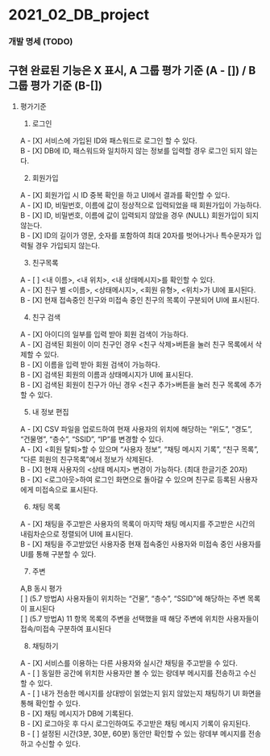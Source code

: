 # 2021_02_DB_project

### 개발 명세 (TODO)

## 구현 완료된 기능은 X 표시, A 그룹 평가 기준 (A - []) / B 그룹 평가 기준 (B-[])

1. 평가기준

   1. 로그인  
  
    A - [X] 서비스에 가입된 ID와 패스워드로 로그인 할 수 있다.   
    B - [X] DB에 ID, 패스워드와 일치하지 않는 정보를 입력할 경우 로그인 되지 않는다.   
  
   2. 회원가입  
  
    A - [X] 회원가입 시 ID 중복 확인을 하고 UI에서 결과를 확인할 수 있다.  
    A - [X] ID, 비밀번호, 이름에 값이 정상적으로 입력되었을 때 회원가입이 가능하다.  
    B - [X] ID, 비밀번호, 이름에 값이 입력되지 않았을 경우 (NULL) 회원가입이 되지 않는다.  
    B - [X] ID의 길이가 영문, 숫자를 포함하여 최대 20자를 벗어나거나 특수문자가 입력될 경우 가입되지 않는다.  
  
   3. 친구목록  
  
    A - [ ] <내 이름>, <내 위치>, <내 상태메시지>를 확인할 수 있다.  
    A - [X] 친구 별 <이름>, <상태메시지>, <회원 유형>, <위치>가 UI에 표시된다.  
    B - [X] 현재 접속중인 친구와 미접속 중인 친구의 목록이 구분되어 UI에 표시된다.  
  
   4. 친구 검색  
  
    A - [X] 아이디의 일부를 입력 받아 회원 검색이 가능하다.  
    A - [X] 검색된 회원이 이미 친구인 경우 <친구 삭제>버튼을 눌러 친구 목록에서 삭제할 수 있다.  
    B - [X] 이름을 입력 받아 회원 검색이 가능하다.   
    B - [X] 검색된 회원의 이름과 상태메시지가 UI에 표시된다.  
    B - [X] 검색된 회원이 친구가 아닌 경우 <친구 추가>버튼을 눌러 친구 목록에 추가할 수 있다.  
      
   5. 내 정보 편집  
  
    A - [X] CSV 파일을 업로드하여 현재 사용자의 위치에 해당하는 “위도”, “경도”, “건물명”, “층수”, “SSID”, “IP”를 변경할 수 있다.  
    A - [X] <회원 탈퇴>할 수 있으며 “사용자 정보”, “채팅 메시지 기록”, “친구 목록”, “다른 회원의 친구목록”에서 정보가 삭제된다.  
    B - [X] 현재 사용자의 <상태 메시지> 변경이 가능하다. (최대 한글기준 20자)  
    B - [X] <로그아웃>하여 로그인 화면으로 돌아갈 수 있으며 친구로 등록된 사용자에게 미접속으로 표시된다.  
  
   6. 채팅 목록  
  
    A - [X] 채팅을 주고받은 사용자의 목록이 마지막 채팅 메시지를 주고받은 시간의 내림차순으로 정렬되어 UI에 표시된다.  
    B - [X] 채팅을 주고받았던 사용자중 현재 접속중인 사용자와 미접속 중인 사용자를 UI를 통해 구분할 수 있다.  
  
   7. 주변  
  
    A,B 동시 평가  
    [ ] (5.7 방법A) 사용자들이 위치하는 “건물”, “층수”, “SSID”에 해당하는 주변 목록이 표시된다  
    [ ] (5.7 방법A) 11 항목 목록의 주변을 선택했을 때 해당 주변에 위치한 사용자들이 접속/미접속 구분하여 표시된다  
  
   8. 채팅하기  
  
    A - [X] 서비스를 이용하는 다른 사용자와 실시간 채팅을 주고받을 수 있다.  
    A - [ ] 동일한 공간에 위치한 사용자만 볼 수 있는 랑데부 메시지를 전송하고 수신할 수 있다.  
    A - [ ] 내가 전송한 메시지를 상대방이 읽었는지 읽지 않았는지 채팅하기 UI 화면을 통해 확인할 수 있다.  
    B - [X] 채팅 메시지가 DB에 기록된다.  
    B - [X] 로그아웃 후 다시 로그인하여도 주고받은 채팅 메시지 기록이 유지된다.  
    B - [ ] 설정된 시간(3분, 30분, 60분) 동안만 확인할 수 있는 랑데부 메시지를 전송하고 수신할 수 있다.  
